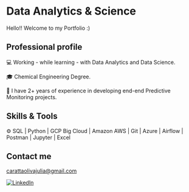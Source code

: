 # Data Analytics & Science

Hello!! Welcome to my Portfolio :) 


## Professional profile


💻 Working - while learning - with Data Analytics and Data Science.   

🎓 Chemical Engineering Degree.  

🧩 I have 2+ years of experience in developing end-end Predictive Monitoring projects.   


## Skills & Tools
⚙️ SQL | Python | GCP Big Cloud | Amazon AWS | Git | Azure | Airflow | Postman | Jupyter | Excel

## Contact me
carattaolivajulia@gmail.com

[![LinkedIn](https://img.shields.io/badge/LinkedIn-0077B5?style=for-the-badge&logo=linkedin&logoColor=white)](https://www.linkedin.com/in/juliacaratta/)
